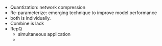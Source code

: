 - Quantization: network compression
- Re-parameterize: emerging technique to improve model performance
- both is individually.
- Combine is lack
- RepQ
	- simultaneous application
	- 